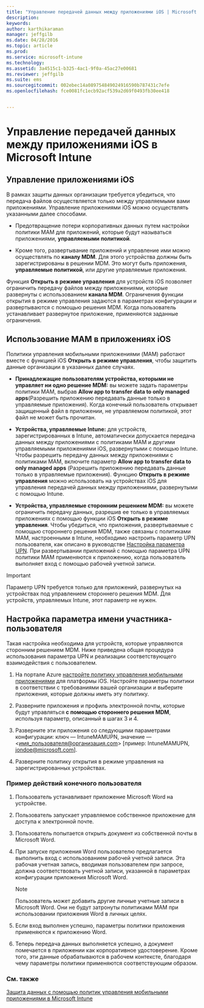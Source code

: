 ```yaml
---
title: "Управление передачей данных между приложениями iOS | Microsoft Intune"
description: 
keywords: 
author: karthikaraman
manager: jeffgilb
ms.date: 04/28/2016
ms.topic: article
ms.prod: 
ms.service: microsoft-intune
ms.technology: 
ms.assetid: 3a4515c1-b325-4ac1-9f0a-45ac27e00681
ms.reviewer: jeffgilb
ms.suite: ems
ms.sourcegitcommit: 002ebec14a089754849024916590b787431c7efe
ms.openlocfilehash: fce0081fc1ecb92acf539a2d69f0493fb30ee418


---
```


# Управление передачей данных между приложениями iOS в Microsoft Intune
## Управление приложениями iOS
В рамках защиты данных организации требуется убедиться, что передача файлов осуществляется только между управляемыми вами приложениями.  Управление приложениями iOS можно осуществлять указанными далее способами.

-   Предотвращение потери корпоративных данных путем настройки политики MAM для приложений, которые будут называться приложениями, **управляемыми политикой**.

-   Кроме того, развертывание приложений и управление ими можно осуществлять по **каналу MDM**.  Для этого устройства должны быть зарегистрированы в решении MDM. Это могут быть приложения, **управляемые политикой**, или другие управляемые приложения.

Функция **Открыть в режиме управления** для устройств iOS позволяет ограничить передачу файлов между приложениями, которые развернуты с использованием **канала MDM**. Ограничения функции открытия в режиме управления задаются в параметрах конфигурации и развертываются с помощью решения MDM.  Когда пользователь устанавливает развернутое приложение, применяются заданные ограничения.
##  Использование MAM в приложениях iOS
Политики управления мобильными приложениями (MAM) работают вместе с функцией iOS **Открыть в режиме управления**, чтобы защитить данные организации в указанных далее случаях.

-   **Принадлежащие пользователям устройства, которыми не управляет ни одно решение MDM:** вы можете задать параметры политики MAM, выбрав **Allow app to transfer data to only managed apps**(Разрешить приложению передавать данные только в управляемые приложения). Когда конечный пользователь открывает защищенный файл в приложении, не управляемом политикой, этот файл не может быть прочитан.

-   **Устройства, управляемые Intune:** для устройств, зарегистрированных в Intune, автоматически допускается передача данных между приложениями с политиками MAM и другими управляемыми приложениями iOS, развернутыми с помощью Intune. Чтобы разрешить передачу данных между приложениями с политиками MAM, включите параметр **Allow app to transfer data to only managed apps** (Разрешить приложению передавать данные только в управляемые приложения). Функцию **Открыть в режиме управления** можно использовать на устройствах iOS для управления передачей данных между приложениями, развернутыми с помощью Intune.   

-   **Устройства, управляемые сторонним решением MDM:** вы можете ограничить передачу данных, разрешив ее только в управляемых приложениях с помощью функции iOS **Открыть в режиме управления**.
Чтобы убедиться, что приложения, развертываемые с помощью стороннего решения MDM, также связаны с политиками MAM, настроенными в Intune, необходимо настроить параметр UPN пользователя, как описано в руководстве [Настройка параметра UPN](#configure-user-upn-setting).  При развертывании приложений с помощью параметра UPN политики MAM применяются к приложению, когда пользователь выполняет вход с помощью рабочей учетной записи.

> [!IMPORTANT]
> Параметр UPN требуется только для приложений, развернутых на устройствах под управлением стороннего решения MDM.  Для устройств, управляемых Intune, этот параметр не нужен.

## Настройка параметра имени участника-пользователя
Такая настройка необходима для устройств, которые управляются сторонним решением MDM. Ниже приведена общая процедура использования параметра UPN и реализации соответствующего взаимодействия с пользователем.


1.  На портале Azure [настройте политику управления мобильными приложениями](create-and-deploy-mobile-app-management-policies-with-microsoft-intune.md) для платформы iOS. Настройте параметры политики в соответствии с требованиями вашей организации и выберите приложения, которые должны иметь эту политику.

2.  Разверните приложения и профиль электронной почты, которые будут управляться **с помощью стороннего решения MDM**, используя параметр, описанный в шагах 3 и 4.

3.  Разверните эти приложения со следующими параметрами конфигурации: ключ — IntuneMAMUPN, значение — <имя_пользователя@организация.com> [пример: IntuneMAMUPN, jondoe@microsoft.com].

4.  Разверните политику открытия в режиме управления на зарегистрированных устройствах.

### Пример действий конечного пользователя

1.  Пользователь устанавливает приложение Microsoft Word на устройстве.

2.  Пользователь запускает управляемое собственное приложение для доступа к электронной почте.

3.  Пользователь попытается открыть документ из собственной почты в Microsoft Word.

4.  При запуске приложения Word пользователю предлагается выполнить вход с использованием рабочей учетной записи.  Эта рабочая учетная запись, вводимая пользователем при запросе, должна соответствовать учетной записи, указанной в параметрах конфигурации приложения Microsoft Word.

    > [!NOTE]
    > Пользователь может добавить другие личные учетные записи в Microsoft Word. Они не будут затронуты политиками MAM при использовании приложения Word в личных целях.

5.  Если вход выполнен успешно, параметры политики приложения применяются к приложению Word.

6.  Теперь передача данных выполняется успешно, а документ помечается в приложении как корпоративное удостоверение. Кроме того, эти данные обрабатываются в рабочем контексте, благодаря чему параметры политики применяются соответствующим образом.

### См. также
[Защита данных с помощью политик управления мобильными приложениями в Microsoft Intune](protect-app-data-using-mobile-app-management-policies-with-microsoft-intune.md)



<!--HONumber=Jun16_HO4-->


